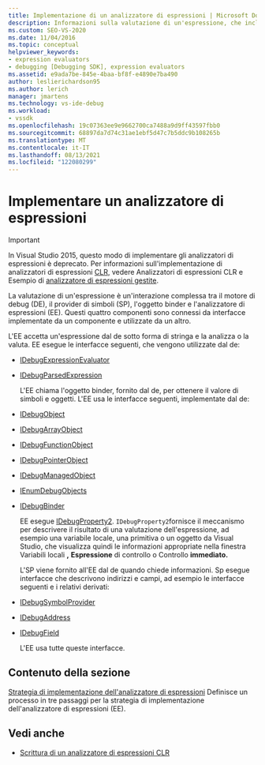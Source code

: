 ```yaml
---
title: Implementazione di un analizzatore di espressioni | Microsoft Docs
description: Informazioni sulla valutazione di un'espressione, che include il motore di debug, il provider di simboli, l'oggetto binder e l'analizzatore di espressioni.
ms.custom: SEO-VS-2020
ms.date: 11/04/2016
ms.topic: conceptual
helpviewer_keywords:
- expression evaluators
- debugging [Debugging SDK], expression evaluators
ms.assetid: e9ada7be-845e-4baa-bf8f-e4890e7ba490
author: leslierichardson95
ms.author: lerich
manager: jmartens
ms.technology: vs-ide-debug
ms.workload:
- vssdk
ms.openlocfilehash: 19c07363ee9e9662700ca7488a9d9ff43597fbb0
ms.sourcegitcommit: 68897da7d74c31ae1ebf5d47c7b5ddc9b108265b
ms.translationtype: MT
ms.contentlocale: it-IT
ms.lasthandoff: 08/13/2021
ms.locfileid: "122080299"
---
```

# <a name="implement-an-expression-evaluator"></a>Implementare un analizzatore di espressioni
> [!IMPORTANT]
> In Visual Studio 2015, questo modo di implementare gli analizzatori di espressioni è deprecato. Per informazioni sull'implementazione di analizzatori di espressioni [CLR,](https://github.com/Microsoft/ConcordExtensibilitySamples/wiki/CLR-Expression-Evaluators) vedere Analizzatori di espressioni CLR e Esempio di [analizzatore di espressioni gestite](https://github.com/Microsoft/ConcordExtensibilitySamples/wiki/Managed-Expression-Evaluator-Sample).

 La valutazione di un'espressione è un'interazione complessa tra il motore di debug (DE), il provider di simboli (SP), l'oggetto binder e l'analizzatore di espressioni (EE). Questi quattro componenti sono connessi da interfacce implementate da un componente e utilizzate da un altro.

 L'EE accetta un'espressione dal de sotto forma di stringa e la analizza o la valuta. EE esegue le interfacce seguenti, che vengono utilizzate dal de:

- [IDebugExpressionEvaluator](../../extensibility/debugger/reference/idebugexpressionevaluator.md)

- [IDebugParsedExpression](../../extensibility/debugger/reference/idebugparsedexpression.md)

  L'EE chiama l'oggetto binder, fornito dal de, per ottenere il valore di simboli e oggetti. L'EE usa le interfacce seguenti, implementate dal de:

- [IDebugObject](../../extensibility/debugger/reference/idebugobject.md)

- [IDebugArrayObject](../../extensibility/debugger/reference/idebugarrayobject.md)

- [IDebugFunctionObject](../../extensibility/debugger/reference/idebugfunctionobject.md)

- [IDebugPointerObject](../../extensibility/debugger/reference/idebugpointerobject.md)

- [IDebugManagedObject](../../extensibility/debugger/reference/idebugmanagedobject.md)

- [IEnumDebugObjects](../../extensibility/debugger/reference/ienumdebugobjects.md)

- [IDebugBinder](../../extensibility/debugger/reference/idebugbinder.md)

  EE esegue [IDebugProperty2](../../extensibility/debugger/reference/idebugproperty2.md). `IDebugProperty2`fornisce il meccanismo per descrivere il risultato di una valutazione dell'espressione, ad esempio una variabile locale, una primitiva o un oggetto da Visual Studio, che visualizza quindi le informazioni appropriate nella finestra Variabili locali **,** **Espressione** di controllo o Controllo **immediato.**

  L'SP viene fornito all'EE dal de quando chiede informazioni. Sp esegue interfacce che descrivono indirizzi e campi, ad esempio le interfacce seguenti e i relativi derivati:

- [IDebugSymbolProvider](../../extensibility/debugger/reference/idebugsymbolprovider.md)

- [IDebugAddress](../../extensibility/debugger/reference/idebugaddress.md)

- [IDebugField](../../extensibility/debugger/reference/idebugfield.md)

  L'EE usa tutte queste interfacce.

## <a name="in-this-section"></a>Contenuto della sezione
 [Strategia di implementazione dell'analizzatore di espressioni](../../extensibility/debugger/expression-evaluator-implementation-strategy.md) Definisce un processo in tre passaggi per la strategia di implementazione dell'analizzatore di espressioni (EE).

## <a name="see-also"></a>Vedi anche
- [Scrittura di un analizzatore di espressioni CLR](../../extensibility/debugger/writing-a-common-language-runtime-expression-evaluator.md)

